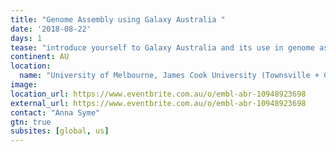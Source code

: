 ```yaml
---
title: "Genome Assembly using Galaxy Australia "
date: '2018-08-22'
days: 1
tease: "introduce yourself to Galaxy Australia and its use in genome assembly"
continent: AU
location:
  name: "University of Melbourne, James Cook University (Townsville + Cairns), University of Queensland, University of Southern Queensland, Australia"
image: 
location_url: https://www.eventbrite.com.au/o/embl-abr-10948923698
external_url: https://www.eventbrite.com.au/o/embl-abr-10948923698
contact: "Anna Syme"
gtn: true
subsites: [global, us]
---
```

